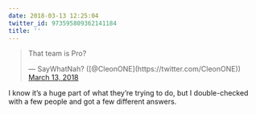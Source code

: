 ```yaml
---
date: 2018-03-13 12:25:04
twitter_id: 973595809362141184
title: ''
---
```


<blockquote class="twitter-tweet"><p lang="en" dir="ltr">That team is Pro?</p>&mdash; SayWhatNah? ([@CleonONE](https://twitter.com/CleonONE)) <a href="https://twitter.com/CleonONE/status/973586871656878081?ref_src=twsrc%5Etfw">March 13, 2018</a></blockquote>
<script async src="https://platform.twitter.com/widgets.js" charset="utf-8"></script>

I know it’s a huge part of what they’re trying to do, but I double-checked with a few people and got a few different answers.
